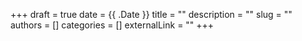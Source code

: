 +++ 
draft = true
date = {{ .Date }}
title = ""
description = ""
slug = ""
authors = []
categories = []
externalLink = ""
+++
